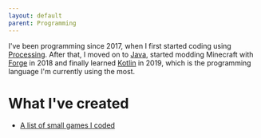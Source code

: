 ```yaml
---
layout: default
parent: Programming
---
```

I've been programming since 2017, when I first started coding using <a href="https://processing.org/" target="_blank">Processing</a>.
After that, I moved on to <a href="https://go.java/?intcmp=gojava-banner-java-com" target="_blank">Java</a>, started modding Minecraft with <a href="http://minecraftforge.net/" target="_blank">Forge</a> in 2018
and finally learned <a href="https://kotlinlang.org/" target="_blank">Kotlin</a> in 2019, which is the programming language I'm currently using the most.  

# What I've created
* [A list of small games I coded](programming/small_games.html)